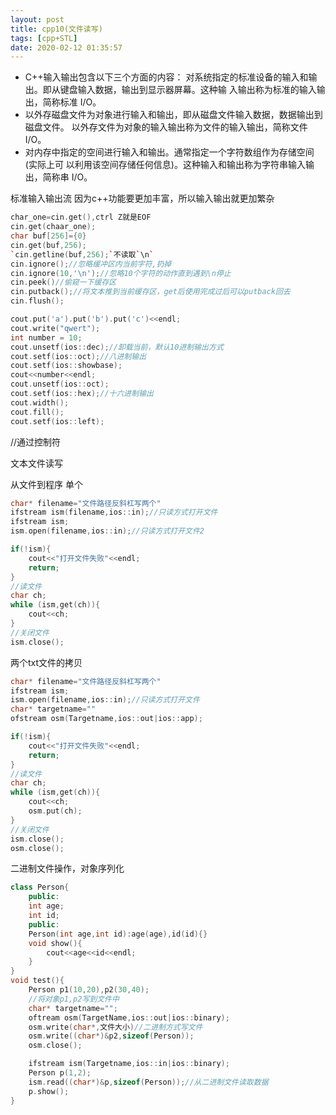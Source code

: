 ```yaml
---
layout: post
title: cpp10(文件读写)
tags: [cpp+STL]
date: 2020-02-12 01:35:57
---
```


- C++输入输出包含以下三个方面的内容：
对系统指定的标准设备的输入和输出。即从键盘输入数据，输出到显示器屏幕。这种输 入输出称为标准的输入输出，简称标准 I/O。 
- 以外存磁盘文件为对象进行输入和输出，即从磁盘文件输入数据，数据输出到磁盘文件。 以外存文件为对象的输入输出称为文件的输入输出，简称文件 I/O。 
- 对内存中指定的空间进行输入和输出。通常指定一个字符数组作为存储空间(实际上可 以利用该空间存储任何信息)。这种输入和输出称为字符串输入输出，简称串 I/O。

标准输入输出流
因为c++功能要更加丰富，所以输入输出就更加繁杂

```cpp
char_one=cin.get(),ctrl Z就是EOF
cin.get(chaar_one);
char buf[256]={0}
cin.get(buf,256);
`cin.getline(buf,256);`不读取`\n`
cin.ignore();//忽略缓冲区内当前字符,扔掉
cin.ignore(10,'\n');//忽略10个字符的动作直到遇到\n停止
cin.peek()//偷窥一下缓存区
cin.putback();//将文本推到当前缓存区，get后使用完成过后可以putback回去
cin.flush();
```
```cpp
cout.put('a').put('b').put('c')<<endl;
cout.write("qwert");
int number = 10;
cout.unsetf(ios::dec);//卸载当前，默认10进制输出方式
cout.setf(ios::oct);//八进制输出
cout.setf(ios::showbase);
cout<<number<<endl;
cout.unsetf(ios::oct);
cout.setf(ios::hex);//十六进制输出
cout.width();
cout.fill();
cout.setf(ios::left);
```
//通过控制符


文本文件读写

从文件到程序
单个
```cpp
char* filename="文件路径反斜杠写两个"
ifstream ism(filename,ios::in);//只读方式打开文件
ifstream ism;
ism.open(filename,ios::in);//只读方式打开文件2

if(!ism){
    cout<<"打开文件失败"<<endl;
    return;
}
//读文件
char ch;
while (ism,get(ch)){
    cout<<ch;
}
//关闭文件
ism.close();
```

两个txt文件的拷贝
```cpp
char* filename="文件路径反斜杠写两个"
ifstream ism;
ism.open(filename,ios::in);//只读方式打开文件
char* targetname=""
ofstream osm(Targetname,ios::out|ios::app);

if(!ism){
    cout<<"打开文件失败"<<endl;
    return;
} 
//读文件
char ch;
while (ism,get(ch)){
    cout<<ch;
    osm.put(ch);
}
//关闭文件
ism.close();
osm.close();
```

二进制文件操作，对象序列化
```cpp
class Person{
    public:
    int age;
    int id;
    public:
    Person(int age,int id):age(age),id(id){}
    void show(){
        cout<<age<<id<<endl;
    }
}
void test(){
    Person p1(10,20),p2(30,40);
    //将对象p1,p2写到文件中
    char* targetname="";
    oftream osm(TargetName,ios::out|ios::binary);
    osm.write(char*,文件大小)//二进制方式写文件
    osm.write((char*)&p2,sizeof(Person));
    osm.close();

    ifstream ism(Targetname,ios::in|ios::binary);
    Person p(1,2);
    ism.read((char*)&p,sizeof(Person));//从二进制文件读取数据
    p.show();
}
```





